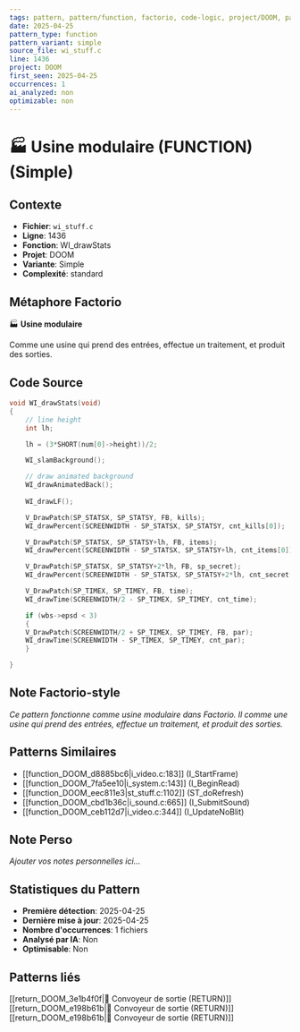 ```yaml
---
tags: pattern, pattern/function, factorio, code-logic, project/DOOM, pattern/variant/simple
date: 2025-04-25
pattern_type: function
pattern_variant: simple
source_file: wi_stuff.c
line: 1436
project: DOOM
first_seen: 2025-04-25
occurrences: 1
ai_analyzed: non
optimizable: non
---
```


# 🏭 Usine modulaire (FUNCTION) (Simple)

## Contexte
- **Fichier**: `wi_stuff.c`
- **Ligne**: 1436
- **Fonction**: WI_drawStats
- **Projet**: DOOM
- **Variante**: Simple
- **Complexité**: standard

## Métaphore Factorio
🏭 **Usine modulaire**

Comme une usine qui prend des entrées, effectue un traitement, et produit des sorties.

## Code Source
```c
void WI_drawStats(void)
{
    // line height
    int lh;	

    lh = (3*SHORT(num[0]->height))/2;

    WI_slamBackground();

    // draw animated background
    WI_drawAnimatedBack();
    
    WI_drawLF();

    V_DrawPatch(SP_STATSX, SP_STATSY, FB, kills);
    WI_drawPercent(SCREENWIDTH - SP_STATSX, SP_STATSY, cnt_kills[0]);

    V_DrawPatch(SP_STATSX, SP_STATSY+lh, FB, items);
    WI_drawPercent(SCREENWIDTH - SP_STATSX, SP_STATSY+lh, cnt_items[0]);

    V_DrawPatch(SP_STATSX, SP_STATSY+2*lh, FB, sp_secret);
    WI_drawPercent(SCREENWIDTH - SP_STATSX, SP_STATSY+2*lh, cnt_secret[0]);

    V_DrawPatch(SP_TIMEX, SP_TIMEY, FB, time);
    WI_drawTime(SCREENWIDTH/2 - SP_TIMEX, SP_TIMEY, cnt_time);

    if (wbs->epsd < 3)
    {
	V_DrawPatch(SCREENWIDTH/2 + SP_TIMEX, SP_TIMEY, FB, par);
	WI_drawTime(SCREENWIDTH - SP_TIMEX, SP_TIMEY, cnt_par);
    }

}
```

## Note Factorio-style
*Ce pattern fonctionne comme usine modulaire dans Factorio. Il comme une usine qui prend des entrées, effectue un traitement, et produit des sorties.*

## Patterns Similaires
- [[function_DOOM_d8885bc6|i_video.c:183]] (I_StartFrame)
- [[function_DOOM_7fa5ee10|i_system.c:143]] (I_BeginRead)
- [[function_DOOM_eec811e3|st_stuff.c:1102]] (ST_doRefresh)
- [[function_DOOM_cbd1b36c|i_sound.c:665]] (I_SubmitSound)
- [[function_DOOM_ceb112d7|i_video.c:344]] (I_UpdateNoBlit)

## Note Perso
*Ajouter vos notes personnelles ici...*

## Statistiques du Pattern
- **Première détection**: 2025-04-25
- **Dernière mise à jour**: 2025-04-25
- **Nombre d'occurrences**: 1 fichiers
- **Analysé par IA**: Non
- **Optimisable**: Non

## Patterns liés
[[return_DOOM_3e1b4f0f|🚚 Convoyeur de sortie (RETURN)]]
[[return_DOOM_e198b61b|🚚 Convoyeur de sortie (RETURN)]]
[[return_DOOM_e198b61b|🚚 Convoyeur de sortie (RETURN)]]

